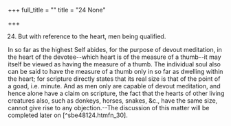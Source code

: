 +++
full_title = ""
title = "24 None"

+++


24. But with reference to the heart, men being qualified.

In so far as the highest Self abides, for the purpose of devout meditation, in the heart of the devotee--which heart is of the measure of a thumb--it may itself be viewed as having the measure of a thumb. The individual soul also can be said to have the measure of a thumb only in so far as dwelling within the heart; for scripture directly states that its real size is that of the point of a goad, i.e. minute. And as men only are capable of devout meditation, and hence alone have a claim on scripture, the fact that the hearts of other living creatures also, such as donkeys, horses, snakes, &c., have the same size, cannot give rise to any objection.--The discussion of this matter will be completed later on  [^sbe48124.htmfn_30].

